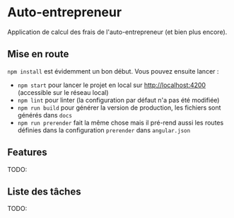 # Auto-entrepreneur
Application de calcul des frais de l'auto-entrepreneur (et bien plus encore).

## Mise en route
`npm install` est évidemment un bon début. Vous pouvez ensuite lancer :
- `npm start` pour lancer le projet en local sur [http://localhost:4200]() (accessible sur le réseau local)
- `npm lint` pour linter (la configuration par défaut n'a pas été modifiée)
- `npm run build` pour générer la version de production, les fichiers sont générés dans `docs`
- `npm run prerender` fait la même chose mais il pré-rend aussi les routes définies dans la configuration `prerender` dans `angular.json`

## Features
TODO:

## Liste des tâches
TODO:
